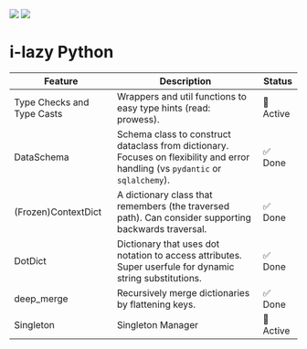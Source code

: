 ![](https://img.shields.io/pypi/v/i-lazy) ![](https://img.shields.io/pypi/pyversions/i-lazy)

# i-lazy Python

| Feature                    | Description                                                                                                                     | Status   |
| -------------------------- | ------------------------------------------------------------------------------------------------------------------------------- | -------- |
| Type Checks and Type Casts | Wrappers and util functions to easy type hints (read: prowess).                                                                 | 🔧 Active |
| DataSchema                 | Schema class to construct dataclass from dictionary. Focuses on flexibility and error handling (vs `pydantic` or `sqlalchemy`). | ✅ Done   |
| (Frozen)ContextDict        | A dictionary class that remembers (the traversed path). Can consider supporting backwards traversal.                            | ✅ Done   |
| DotDict                    | Dictionary that uses dot notation to access attributes. Super userfule for dynamic string substitutions.                        | ✅ Done   |
| deep_merge                 | Recursively merge dictionaries by flattening keys.                                                                              | ✅ Done   |
| Singleton                  | Singleton Manager                                                                                                               | 🔧 Active |